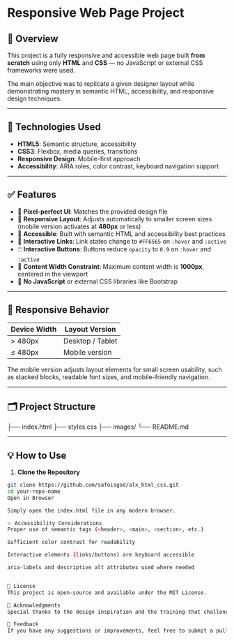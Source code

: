 # Responsive Web Page Project

## 📌 Overview

This project is a fully responsive and accessible web page built **from scratch** using only **HTML** and **CSS** — no JavaScript or external CSS frameworks were used.

The main objective was to replicate a given designer layout while demonstrating mastery in semantic HTML, accessibility, and responsive design techniques.

---

## 🧰 Technologies Used

- **HTML5**: Semantic structure, accessibility  
- **CSS3**: Flexbox, media queries, transitions  
- **Responsive Design**: Mobile-first approach  
- **Accessibility**: ARIA roles, color contrast, keyboard navigation support  

---

## ✅ Features

- 🎨 **Pixel-perfect UI**: Matches the provided design file  
- 📱 **Responsive Layout**: Adjusts automatically to smaller screen sizes (mobile version activates at **480px** or less)  
- 🧭 **Accessible**: Built with semantic HTML and accessibility best practices  
- 🔗 **Interactive Links**: Link states change to `#FF6565` on `:hover` and `:active`  
- 🖱️ **Interactive Buttons**: Buttons reduce `opacity` to `0.9` on `:hover` and `:active`  
- 📐 **Content Width Constraint**: Maximum content width is **1000px**, centered in the viewport  
- 🚫 **No JavaScript** or external CSS libraries like Bootstrap  

---

## 📱 Responsive Behavior

| Device Width | Layout Version  |
|--------------|-----------------|
| > 480px      | Desktop / Tablet|
| ≤ 480px      | Mobile version  |

The mobile version adjusts layout elements for small screen usability, such as stacked blocks, readable font sizes, and mobile-friendly navigation.

---

## 🗂️ Project Structure

├── index.html
├── styles.css
├── images/
└── README.md

---

## 💡 How to Use

1. **Clone the Repository**

```bash
git clone https://github.com/safoisgod/alx_html_css.git
cd your-repo-name
Open in Browser

Simply open the index.html file in any modern browser.

✨ Accessibility Considerations
Proper use of semantic tags (<header>, <main>, <section>, etc.)

Sufficient color contrast for readability

Interactive elements (links/buttons) are keyboard accessible

aria-labels and descriptive alt attributes used where needed


📄 License
This project is open-source and available under the MIT License.

🙌 Acknowledgments
Special thanks to the design inspiration and the training that challenged us to build using pure HTML and CSS without shortcuts.

💬 Feedback
If you have any suggestions or improvements, feel free to submit a pull request or open an issue. Your input is welcome!

